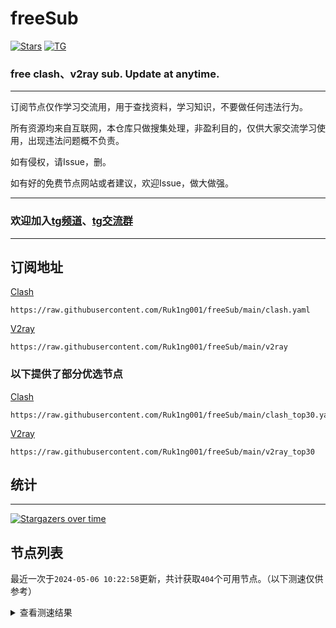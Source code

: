 # freeSub
[![Stars](https://img.shields.io/github/stars/Ruk1ng001/freeSub)](https://github.com/Ruk1ng001/freeSub/stargazers)
[![TG](https://img.shields.io/badge/Telegram-gray?logo=Telegram)](https://t.me/Ruk1ng001)
### free clash、v2ray sub. Update at anytime.

---

订阅节点仅作学习交流用，用于查找资料，学习知识，不要做任何违法行为。

所有资源均来自互联网，本仓库只做搜集处理，非盈利目的，仅供大家交流学习使用，出现违法问题概不负责。

如有侵权，请Issue，删。

如有好的免费节点网站或者建议，欢迎Issue，做大做强。

---

### 欢迎加入[tg频道](https://t.me/Ruk1ng001)、[tg交流群](https://t.me/+-e-b04EE5Cw2NmU1)

---

## 订阅地址
[Clash](https://raw.githubusercontent.com/Ruk1ng001/freeSub/main/clash.yaml)
```
https://raw.githubusercontent.com/Ruk1ng001/freeSub/main/clash.yaml
```
[V2ray](https://raw.githubusercontent.com/Ruk1ng001/freeSub/main/v2ray)
```
https://raw.githubusercontent.com/Ruk1ng001/freeSub/main/v2ray
```
### 以下提供了部分优选节点

[Clash](https://raw.githubusercontent.com/Ruk1ng001/freeSub/main/clash_top30.yaml)
```
https://raw.githubusercontent.com/Ruk1ng001/freeSub/main/clash_top30.yaml
```
[V2ray](https://raw.githubusercontent.com/Ruk1ng001/freeSub/main/v2ray_top30)
```
https://raw.githubusercontent.com/Ruk1ng001/freeSub/main/v2ray_top30
```

## 统计

---

[![Stargazers over time](https://starchart.cc/Ruk1ng001/freeSub.svg)](https://starchart.cc/Ruk1ng001/freeSub)

## 节点列表

最近一次于`2024-05-06 10:22:58`更新，共计获取`404`个可用节点。（以下测速仅供参考）

<details> <summary>查看测速结果</summary>

| 序号 | 节点 | 带宽 | 延迟 |
|:--:|:--:|:--:|:--:|
 | 1 | github.com/Ruk1ng001_1788757087 | 1.85MB/s | 311.00ms |
 | 2 | github.com/Ruk1ng001_2258369405 | 1.67MB/s | 348.00ms |
 | 3 | github.com/Ruk1ng001_2611740501 | 1.63MB/s | 453.00ms |
 | 4 | github.com/Ruk1ng001_4028847008 | 1.61MB/s | 455.00ms |
 | 5 | github.com/Ruk1ng001_1327252134 | 1.59MB/s | 335.00ms |
 | 6 | github.com/Ruk1ng001_560537413 | 1.57MB/s | 422.00ms |
 | 7 | github.com/Ruk1ng001_1430802564 | 1.56MB/s | 466.00ms |
 | 8 | github.com/Ruk1ng001_1294806329 | 1.56MB/s | 476.00ms |
 | 9 | github.com/Ruk1ng001_2681956476 | 1.54MB/s | 427.00ms |
 | 10 | github.com/Ruk1ng001_4121948058 | 1.52MB/s | 451.00ms |
 | 11 | github.com/Ruk1ng001_3322493148 | 1.50MB/s | 440.00ms |
 | 12 | github.com/Ruk1ng001_2952185013 | 1.45MB/s | 454.00ms |
 | 13 | github.com/Ruk1ng001_2430602640 | 1.45MB/s | 517.00ms |
 | 14 | github.com/Ruk1ng001_3087988507 | 1.43MB/s | 491.00ms |
 | 15 | github.com/Ruk1ng001_2821932358 | 1.42MB/s | 455.00ms |
 | 16 | github.com/Ruk1ng001_106310646 | 1.42MB/s | 481.00ms |
 | 17 | github.com/Ruk1ng001_1813197588 | 1.40MB/s | 463.00ms |
 | 18 | github.com/Ruk1ng001_954903234 | 1.36MB/s | 553.00ms |
 | 19 | github.com/Ruk1ng001_298281382 | 1.33MB/s | 464.00ms |
 | 20 | github.com/Ruk1ng001_1605039550 | 1.32MB/s | 615.00ms |
 | 21 | github.com/Ruk1ng001_1699052779 | 1.30MB/s | 424.00ms |
 | 22 | github.com/Ruk1ng001_2152511348 | 1.29MB/s | 459.00ms |
 | 23 | github.com/Ruk1ng001_2004102139 | 1.29MB/s | 352.00ms |
 | 24 | github.com/Ruk1ng001_1236017392 | 1.27MB/s | 509.00ms |
 | 25 | github.com/Ruk1ng001_1666988281 | 1.27MB/s | 473.00ms |
 | 26 | github.com/Ruk1ng001_839126155 | 1.24MB/s | 373.00ms |
 | 27 | github.com/Ruk1ng001_2332312390 | 1.24MB/s | 406.00ms |
 | 28 | github.com/Ruk1ng001_3893349221 | 1.21MB/s | 505.00ms |
 | 29 | github.com/Ruk1ng001_3402559863 | 1.18MB/s | 388.00ms |
 | 30 | github.com/Ruk1ng001_3523538414 | 1.18MB/s | 679.00ms |
 | 31 | github.com/Ruk1ng001_2306407879 | 1.17MB/s | 408.00ms |
 | 32 | github.com/Ruk1ng001_3827769526 | 1.16MB/s | 652.00ms |
 | 33 | github.com/Ruk1ng001_4140861531 | 1.15MB/s | 464.00ms |
 | 34 | github.com/Ruk1ng001_1477765778 | 1.14MB/s | 409.00ms |
 | 35 | github.com/Ruk1ng001_1903292082 | 1.12MB/s | 510.00ms |
 | 36 | github.com/Ruk1ng001_1708283347 | 1.10MB/s | 508.00ms |
 | 37 | github.com/Ruk1ng001_3861455601 | 1.09MB/s | 666.00ms |
 | 38 | github.com/Ruk1ng001_4031376721 | 1.08MB/s | 671.00ms |
 | 39 | github.com/Ruk1ng001_1673641397 | 1.04MB/s | 557.00ms |
 | 40 | github.com/Ruk1ng001_3880606426 | 1.02MB/s | 373.00ms |
 | 41 | github.com/Ruk1ng001_799512045 | 1.00MB/s | 690.00ms |
 | 42 | github.com/Ruk1ng001_3484017774 | 1016.48KB/s | 623.00ms |
 | 43 | github.com/Ruk1ng001_4066540186 | 989.31KB/s | 506.00ms |
 | 44 | github.com/Ruk1ng001_1626756730 | 986.16KB/s | 777.00ms |
 | 45 | github.com/Ruk1ng001_3839692799 | 968.98KB/s | 478.00ms |
 | 46 | github.com/Ruk1ng001_2658089114 | 967.94KB/s | 833.00ms |
 | 47 | github.com/Ruk1ng001_1992638584 | 929.81KB/s | 393.00ms |
 | 48 | github.com/Ruk1ng001_3866585498 | 927.61KB/s | 683.00ms |
 | 49 | github.com/Ruk1ng001_3444979109 | 900.73KB/s | 674.00ms |
 | 50 | github.com/Ruk1ng001_504090723 | 899.72KB/s | 650.00ms |
 | 51 | github.com/Ruk1ng001_2123625128 | 890.37KB/s | 559.00ms |
 | 52 | github.com/Ruk1ng001_2528855050 | 888.39KB/s | 920.00ms |
 | 53 | github.com/Ruk1ng001_1238702783 | 886.91KB/s | 818.00ms |
 | 54 | github.com/Ruk1ng001_2245605695 | 886.14KB/s | 418.00ms |
 | 55 | github.com/Ruk1ng001_2598798131 | 868.53KB/s | 552.00ms |
 | 56 | github.com/Ruk1ng001_339524095 | 858.20KB/s | 877.00ms |
 | 57 | github.com/Ruk1ng001_2805748043 | 850.97KB/s | 790.00ms |
 | 58 | github.com/Ruk1ng001_1846042165 | 846.08KB/s | 424.00ms |
 | 59 | github.com/Ruk1ng001_805306763 | 820.80KB/s | 669.00ms |
 | 60 | github.com/Ruk1ng001_1950855407 | 818.32KB/s | 801.00ms |
 | 61 | github.com/Ruk1ng001_3286246519 | 807.24KB/s | 387.00ms |
 | 62 | github.com/Ruk1ng001_3617853271 | 806.85KB/s | 639.00ms |
 | 63 | github.com/Ruk1ng001_2767083762 | 799.09KB/s | 805.00ms |
 | 64 | github.com/Ruk1ng001_402196054 | 784.51KB/s | 603.00ms |
 | 65 | github.com/Ruk1ng001_4224814787 | 782.11KB/s | 500.00ms |
 | 66 | github.com/Ruk1ng001_762803762 | 781.92KB/s | 418.00ms |
 | 67 | github.com/Ruk1ng001_467147959 | 767.96KB/s | 789.00ms |
 | 68 | github.com/Ruk1ng001_2596973489 | 755.89KB/s | 758.00ms |
 | 69 | github.com/Ruk1ng001_1855538875 | 749.77KB/s | 564.00ms |
 | 70 | github.com/Ruk1ng001_227659488 | 749.69KB/s | 829.00ms |
 | 71 | github.com/Ruk1ng001_1113921414 | 729.39KB/s | 720.00ms |
 | 72 | github.com/Ruk1ng001_628322009 | 723.00KB/s | 775.00ms |
 | 73 | github.com/Ruk1ng001_887498198 | 722.95KB/s | 851.00ms |
 | 74 | github.com/Ruk1ng001_1366225803 | 721.35KB/s | 1032.00ms |
 | 75 | github.com/Ruk1ng001_2013146544 | 720.28KB/s | 741.00ms |
 | 76 | github.com/Ruk1ng001_2887911025 | 712.48KB/s | 729.00ms |
 | 77 | github.com/Ruk1ng001_2661487134 | 710.02KB/s | 765.00ms |
 | 78 | github.com/Ruk1ng001_3269994149 | 704.78KB/s | 966.00ms |
 | 79 | github.com/Ruk1ng001_3747215501 | 703.44KB/s | 766.00ms |
 | 80 | github.com/Ruk1ng001_3896093724 | 693.62KB/s | 734.00ms |
 | 81 | github.com/Ruk1ng001_1989009302 | 689.65KB/s | 781.00ms |
 | 82 | github.com/Ruk1ng001_1844313107 | 686.24KB/s | 969.00ms |
 | 83 | github.com/Ruk1ng001_3293006801 | 685.99KB/s | 711.00ms |
 | 84 | github.com/Ruk1ng001_3315731079 | 684.15KB/s | 1051.00ms |
 | 85 | github.com/Ruk1ng001_3092656554 | 681.57KB/s | 769.00ms |
 | 86 | github.com/Ruk1ng001_1547493110 | 681.38KB/s | 769.00ms |
 | 87 | github.com/Ruk1ng001_3934266002 | 681.05KB/s | 799.00ms |
 | 88 | github.com/Ruk1ng001_34491053 | 681.04KB/s | 799.00ms |
 | 89 | github.com/Ruk1ng001_796916901 | 680.98KB/s | 798.00ms |
 | 90 | github.com/Ruk1ng001_3332583791 | 680.85KB/s | 789.00ms |
 | 91 | github.com/Ruk1ng001_4145190326 | 676.83KB/s | 990.00ms |
 | 92 | github.com/Ruk1ng001_3915843084 | 676.63KB/s | 823.00ms |
 | 93 | github.com/Ruk1ng001_506080190 | 676.48KB/s | 808.00ms |
 | 94 | github.com/Ruk1ng001_2165820214 | 676.45KB/s | 835.00ms |
 | 95 | github.com/Ruk1ng001_439487986 | 676.25KB/s | 814.00ms |
 | 96 | github.com/Ruk1ng001_3294990508 | 673.65KB/s | 785.00ms |
 | 97 | github.com/Ruk1ng001_1939085576 | 671.83KB/s | 842.00ms |
 | 98 | github.com/Ruk1ng001_604331592 | 670.44KB/s | 1016.00ms |
 | 99 | github.com/Ruk1ng001_1472696902 | 668.32KB/s | 863.00ms |
 | 100 | github.com/Ruk1ng001_3216343816 | 667.77KB/s | 557.00ms |
 | 101 | github.com/Ruk1ng001_1550423410 | 664.22KB/s | 820.00ms |
 | 102 | github.com/Ruk1ng001_2738292571 | 663.81KB/s | 867.00ms |
 | 103 | github.com/Ruk1ng001_4083259532 | 663.25KB/s | 799.00ms |
 | 104 | github.com/Ruk1ng001_3391574898 | 662.60KB/s | 853.00ms |
 | 105 | github.com/Ruk1ng001_2665114572 | 661.29KB/s | 1030.00ms |
 | 106 | github.com/Ruk1ng001_4215989300 | 659.00KB/s | 802.00ms |
 | 107 | github.com/Ruk1ng001_2566876992 | 657.53KB/s | 845.00ms |
 | 108 | github.com/Ruk1ng001_2885277056 | 656.44KB/s | 870.00ms |
 | 109 | github.com/Ruk1ng001_2683263656 | 655.11KB/s | 820.00ms |
 | 110 | github.com/Ruk1ng001_607364820 | 652.68KB/s | 850.00ms |
 | 111 | github.com/Ruk1ng001_2686546267 | 651.85KB/s | 1095.00ms |
 | 112 | github.com/Ruk1ng001_1125987866 | 650.27KB/s | 869.00ms |
 | 113 | github.com/Ruk1ng001_2538090666 | 650.18KB/s | 632.00ms |
 | 114 | github.com/Ruk1ng001_2930290085 | 648.78KB/s | 889.00ms |
 | 115 | github.com/Ruk1ng001_3878422851 | 648.26KB/s | 896.00ms |
 | 116 | github.com/Ruk1ng001_2045795544 | 646.72KB/s | 839.00ms |
 | 117 | github.com/Ruk1ng001_2962427332 | 640.21KB/s | 797.00ms |
 | 118 | github.com/Ruk1ng001_864906418 | 639.71KB/s | 985.00ms |
 | 119 | github.com/Ruk1ng001_2753282099 | 633.59KB/s | 863.00ms |
 | 120 | github.com/Ruk1ng001_2090955147 | 628.63KB/s | 814.00ms |
 | 121 | github.com/Ruk1ng001_294105456 | 625.78KB/s | 641.00ms |
 | 122 | github.com/Ruk1ng001_1695375110 | 623.31KB/s | 1401.00ms |
 | 123 | github.com/Ruk1ng001_232560701 | 622.91KB/s | 888.00ms |
 | 124 | github.com/Ruk1ng001_1428602512 | 622.55KB/s | 840.00ms |
 | 125 | github.com/Ruk1ng001_1158107128 | 621.09KB/s | 856.00ms |
 | 126 | github.com/Ruk1ng001_1128113646 | 618.40KB/s | 928.00ms |
 | 127 | github.com/Ruk1ng001_3660512051 | 617.98KB/s | 909.00ms |
 | 128 | github.com/Ruk1ng001_3754819732 | 614.70KB/s | 881.00ms |
 | 129 | github.com/Ruk1ng001_1391354938 | 614.07KB/s | 796.00ms |
 | 130 | github.com/Ruk1ng001_1907252038 | 612.38KB/s | 950.00ms |
 | 131 | github.com/Ruk1ng001_1437376725 | 610.47KB/s | 1060.00ms |
 | 132 | github.com/Ruk1ng001_3235715830 | 607.19KB/s | 806.00ms |
 | 133 | github.com/Ruk1ng001_3102949334 | 604.99KB/s | 1095.00ms |
 | 134 | github.com/Ruk1ng001_1063657475 | 604.61KB/s | 878.00ms |
 | 135 | github.com/Ruk1ng001_2196371799 | 604.15KB/s | 576.00ms |
 | 136 | github.com/Ruk1ng001_1955604650 | 602.19KB/s | 1045.00ms |
 | 137 | github.com/Ruk1ng001_3290563095 | 587.74KB/s | 1164.00ms |
 | 138 | github.com/Ruk1ng001_672420405 | 582.05KB/s | 620.00ms |
 | 139 | github.com/Ruk1ng001_3084063228 | 580.36KB/s | 1079.00ms |
 | 140 | github.com/Ruk1ng001_3441831093 | 578.58KB/s | 1273.00ms |
 | 141 | github.com/Ruk1ng001_708020161 | 577.05KB/s | 922.00ms |
 | 142 | github.com/Ruk1ng001_3515814316 | 572.62KB/s | 1154.00ms |
 | 143 | github.com/Ruk1ng001_987836053 | 572.60KB/s | 1054.00ms |
 | 144 | github.com/Ruk1ng001_737807984 | 569.95KB/s | 656.00ms |
 | 145 | github.com/Ruk1ng001_642278055 | 566.63KB/s | 917.00ms |
 | 146 | github.com/Ruk1ng001_3934250345 | 564.59KB/s | 689.00ms |
 | 147 | github.com/Ruk1ng001_3551438892 | 564.06KB/s | 933.00ms |
 | 148 | github.com/Ruk1ng001_3844933833 | 563.60KB/s | 797.00ms |
 | 149 | github.com/Ruk1ng001_3248145375 | 563.09KB/s | 1060.00ms |
 | 150 | github.com/Ruk1ng001_3269662008 | 559.52KB/s | 822.00ms |
 | 151 | github.com/Ruk1ng001_3255661347 | 556.98KB/s | 1325.00ms |
 | 152 | github.com/Ruk1ng001_2269679090 | 555.64KB/s | 945.00ms |
 | 153 | github.com/Ruk1ng001_1492850735 | 555.63KB/s | 838.00ms |
 | 154 | github.com/Ruk1ng001_4135834119 | 540.71KB/s | 1122.00ms |
 | 155 | github.com/Ruk1ng001_840568326 | 529.29KB/s | 1199.00ms |
 | 156 | github.com/Ruk1ng001_2578581128 | 528.94KB/s | 1129.00ms |
 | 157 | github.com/Ruk1ng001_3167994446 | 525.80KB/s | 905.00ms |
 | 158 | github.com/Ruk1ng001_2194615537 | 521.17KB/s | 1503.00ms |
 | 159 | github.com/Ruk1ng001_4225185103 | 520.57KB/s | 941.00ms |
 | 160 | github.com/Ruk1ng001_2761318242 | 519.41KB/s | 1022.00ms |
 | 161 | github.com/Ruk1ng001_2889246928 | 519.10KB/s | 1464.00ms |
 | 162 | github.com/Ruk1ng001_2075610252 | 517.44KB/s | 1153.00ms |
 | 163 | github.com/Ruk1ng001_3807711853 | 516.83KB/s | 993.00ms |
 | 164 | github.com/Ruk1ng001_2614526251 | 516.45KB/s | 273.00ms |
 | 165 | github.com/Ruk1ng001_565314010 | 516.12KB/s | 1443.00ms |
 | 166 | github.com/Ruk1ng001_3361522188 | 512.67KB/s | 960.00ms |
 | 167 | github.com/Ruk1ng001_2054894954 | 509.71KB/s | 1497.00ms |
 | 168 | github.com/Ruk1ng001_1218167018 | 509.42KB/s | 1325.00ms |
 | 169 | github.com/Ruk1ng001_4264750231 | 508.61KB/s | 894.00ms |
 | 170 | github.com/Ruk1ng001_1472351678 | 507.29KB/s | 1526.00ms |
 | 171 | github.com/Ruk1ng001_1022491906 | 506.99KB/s | 994.00ms |
 | 172 | github.com/Ruk1ng001_2908765002 | 505.25KB/s | 1020.00ms |
 | 173 | github.com/Ruk1ng001_2479090909 | 502.97KB/s | 893.00ms |
 | 174 | github.com/Ruk1ng001_4063309201 | 502.22KB/s | 1666.00ms |
 | 175 | github.com/Ruk1ng001_1034331182 | 500.80KB/s | 1496.00ms |
 | 176 | github.com/Ruk1ng001_2512306605 | 499.71KB/s | 1242.00ms |
 | 177 | github.com/Ruk1ng001_2185618626 | 499.06KB/s | 606.00ms |
 | 178 | github.com/Ruk1ng001_1762558130 | 496.66KB/s | 1498.00ms |
 | 179 | github.com/Ruk1ng001_1718675030 | 495.14KB/s | 1166.00ms |
 | 180 | github.com/Ruk1ng001_2493423974 | 493.54KB/s | 1173.00ms |
 | 181 | github.com/Ruk1ng001_1675208787 | 491.22KB/s | 1265.00ms |
 | 182 | github.com/Ruk1ng001_3851508785 | 490.54KB/s | 1052.00ms |
 | 183 | github.com/Ruk1ng001_3153655649 | 486.59KB/s | 1100.00ms |
 | 184 | github.com/Ruk1ng001_508658237 | 483.36KB/s | 1640.00ms |
 | 185 | github.com/Ruk1ng001_823365205 | 477.08KB/s | 695.00ms |
 | 186 | github.com/Ruk1ng001_1293469075 | 469.26KB/s | 1686.00ms |
 | 187 | github.com/Ruk1ng001_50774332 | 468.66KB/s | 1026.00ms |
 | 188 | github.com/Ruk1ng001_42467523 | 467.89KB/s | 974.00ms |
 | 189 | github.com/Ruk1ng001_2408252289 | 467.88KB/s | 1571.00ms |
 | 190 | github.com/Ruk1ng001_3362003740 | 462.73KB/s | 310.00ms |
 | 191 | github.com/Ruk1ng001_658470245 | 462.55KB/s | 905.00ms |
 | 192 | github.com/Ruk1ng001_777700868 | 461.05KB/s | 600.00ms |
 | 193 | github.com/Ruk1ng001_1132634313 | 458.74KB/s | 1315.00ms |
 | 194 | github.com/Ruk1ng001_3466737332 | 458.14KB/s | 1355.00ms |
 | 195 | github.com/Ruk1ng001_806363324 | 457.16KB/s | 1386.00ms |
 | 196 | github.com/Ruk1ng001_2319603827 | 455.88KB/s | 927.00ms |
 | 197 | github.com/Ruk1ng001_2256819001 | 450.79KB/s | 1599.00ms |
 | 198 | github.com/Ruk1ng001_184998897 | 443.19KB/s | 1792.00ms |
 | 199 | github.com/Ruk1ng001_1478757091 | 441.22KB/s | 1833.00ms |
 | 200 | github.com/Ruk1ng001_3718325696 | 439.85KB/s | 1097.00ms |
 | 201 | github.com/Ruk1ng001_885165913 | 437.74KB/s | 1570.00ms |
 | 202 | github.com/Ruk1ng001_286035895 | 435.71KB/s | 1769.00ms |
 | 203 | github.com/Ruk1ng001_629663104 | 435.32KB/s | 1572.00ms |
 | 204 | github.com/Ruk1ng001_3946516368 | 435.15KB/s | 607.00ms |
 | 205 | github.com/Ruk1ng001_1617078784 | 431.29KB/s | 1398.00ms |
 | 206 | github.com/Ruk1ng001_2585949716 | 431.15KB/s | 933.00ms |
 | 207 | github.com/Ruk1ng001_3782238614 | 428.77KB/s | 1759.00ms |
 | 208 | github.com/Ruk1ng001_523486923 | 427.23KB/s | 1292.00ms |
 | 209 | github.com/Ruk1ng001_2374941782 | 424.46KB/s | 1724.00ms |
 | 210 | github.com/Ruk1ng001_554504029 | 423.95KB/s | 1562.00ms |
 | 211 | github.com/Ruk1ng001_100610302 | 416.71KB/s | 1389.00ms |
 | 212 | github.com/Ruk1ng001_2233915714 | 416.10KB/s | 1700.00ms |
 | 213 | github.com/Ruk1ng001_3942436740 | 408.06KB/s | 1450.00ms |
 | 214 | github.com/Ruk1ng001_2427670371 | 403.79KB/s | 1158.00ms |
 | 215 | github.com/Ruk1ng001_650772983 | 397.83KB/s | 1533.00ms |
 | 216 | github.com/Ruk1ng001_981635690 | 397.77KB/s | 1538.00ms |
 | 217 | github.com/Ruk1ng001_2886403611 | 395.12KB/s | 1823.00ms |
 | 218 | github.com/Ruk1ng001_3362580199 | 394.84KB/s | 962.00ms |
 | 219 | github.com/Ruk1ng001_2997387401 | 393.16KB/s | 1570.00ms |
 | 220 | github.com/Ruk1ng001_2725052174 | 390.90KB/s | 897.00ms |
 | 221 | github.com/Ruk1ng001_1862150138 | 388.36KB/s | 1150.00ms |
 | 222 | github.com/Ruk1ng001_1388672434 | 388.30KB/s | 1871.00ms |
 | 223 | github.com/Ruk1ng001_3925388133 | 388.10KB/s | 1756.00ms |
 | 224 | github.com/Ruk1ng001_2790740135 | 385.48KB/s | 1795.00ms |
 | 225 | github.com/Ruk1ng001_961392496 | 382.76KB/s | 1827.00ms |
 | 226 | github.com/Ruk1ng001_2996699398 | 379.86KB/s | 2124.00ms |
 | 227 | github.com/Ruk1ng001_576062523 | 377.96KB/s | 1781.00ms |
 | 228 | github.com/Ruk1ng001_3023632956 | 375.67KB/s | 1625.00ms |
 | 229 | github.com/Ruk1ng001_823029180 | 374.62KB/s | 1959.00ms |
 | 230 | github.com/Ruk1ng001_1363031940 | 374.10KB/s | 671.00ms |
 | 231 | github.com/Ruk1ng001_102931221 | 366.19KB/s | 1914.00ms |
 | 232 | github.com/Ruk1ng001_2057525329 | 365.28KB/s | 1479.00ms |
 | 233 | github.com/Ruk1ng001_1949834308 | 363.40KB/s | 1971.00ms |
 | 234 | github.com/Ruk1ng001_818131908 | 361.28KB/s | 1745.00ms |
 | 235 | github.com/Ruk1ng001_3393039445 | 359.59KB/s | 2104.00ms |
 | 236 | github.com/Ruk1ng001_226075827 | 359.51KB/s | 1808.00ms |
 | 237 | github.com/Ruk1ng001_1356209761 | 357.03KB/s | 1766.00ms |
 | 238 | github.com/Ruk1ng001_913949734 | 356.96KB/s | 1514.00ms |
 | 239 | github.com/Ruk1ng001_1372135638 | 355.49KB/s | 2268.00ms |
 | 240 | github.com/Ruk1ng001_917828689 | 349.26KB/s | 580.00ms |
 | 241 | github.com/Ruk1ng001_2840091495 | 348.34KB/s | 1824.00ms |
 | 242 | github.com/Ruk1ng001_2281341426 | 346.26KB/s | 1211.00ms |
 | 243 | github.com/Ruk1ng001_2578079542 | 345.41KB/s | 1874.00ms |
 | 244 | github.com/Ruk1ng001_3950600416 | 345.10KB/s | 1885.00ms |
 | 245 | github.com/Ruk1ng001_2398366528 | 343.97KB/s | 2339.00ms |
 | 246 | github.com/Ruk1ng001_1993539455 | 342.26KB/s | 1853.00ms |
 | 247 | github.com/Ruk1ng001_3638566803 | 341.67KB/s | 1747.00ms |
 | 248 | github.com/Ruk1ng001_3398110366 | 338.63KB/s | 1625.00ms |
 | 249 | github.com/Ruk1ng001_3286418777 | 338.52KB/s | 1174.00ms |
 | 250 | github.com/Ruk1ng001_1336643521 | 337.32KB/s | 1449.00ms |
 | 251 | github.com/Ruk1ng001_1757557902 | 336.50KB/s | 2001.00ms |
 | 252 | github.com/Ruk1ng001_642324604 | 336.43KB/s | 2347.00ms |
 | 253 | github.com/Ruk1ng001_886551404 | 332.44KB/s | 1745.00ms |
 | 254 | github.com/Ruk1ng001_2289978129 | 329.68KB/s | 1165.00ms |
 | 255 | github.com/Ruk1ng001_361451112 | 328.88KB/s | 1910.00ms |
 | 256 | github.com/Ruk1ng001_1404508037 | 328.47KB/s | 2510.00ms |
 | 257 | github.com/Ruk1ng001_2728318082 | 327.90KB/s | 1879.00ms |
 | 258 | github.com/Ruk1ng001_2313237078 | 327.35KB/s | 903.00ms |
 | 259 | github.com/Ruk1ng001_3319569157 | 321.10KB/s | 2156.00ms |
 | 260 | github.com/Ruk1ng001_2881666482 | 320.08KB/s | 1178.00ms |
 | 261 | github.com/Ruk1ng001_25139221 | 318.82KB/s | 1284.00ms |
 | 262 | github.com/Ruk1ng001_2463375368 | 314.75KB/s | 2306.00ms |
 | 263 | github.com/Ruk1ng001_3676143946 | 310.74KB/s | 1552.00ms |
 | 264 | github.com/Ruk1ng001_1348638439 | 310.33KB/s | 1497.00ms |
 | 265 | github.com/Ruk1ng001_3115135129 | 307.90KB/s | 1858.00ms |
 | 266 | github.com/Ruk1ng001_3835159238 | 306.86KB/s | 1758.00ms |
 | 267 | github.com/Ruk1ng001_2399184021 | 305.77KB/s | 1980.00ms |
 | 268 | github.com/Ruk1ng001_1344038030 | 305.49KB/s | 2510.00ms |
 | 269 | github.com/Ruk1ng001_3896583485 | 303.99KB/s | 2113.00ms |
 | 270 | github.com/Ruk1ng001_3470745775 | 303.81KB/s | 1087.00ms |
 | 271 | github.com/Ruk1ng001_3777618365 | 303.56KB/s | 2711.00ms |
 | 272 | github.com/Ruk1ng001_1407787158 | 300.81KB/s | 1998.00ms |
 | 273 | github.com/Ruk1ng001_1369274153 | 298.62KB/s | 805.00ms |
 | 274 | github.com/Ruk1ng001_2686558329 | 298.62KB/s | 738.00ms |
 | 275 | github.com/Ruk1ng001_2353137311 | 298.45KB/s | 837.00ms |
 | 276 | github.com/Ruk1ng001_4192775978 | 298.37KB/s | 1133.00ms |
 | 277 | github.com/Ruk1ng001_1275629138 | 298.21KB/s | 1799.00ms |
 | 278 | github.com/Ruk1ng001_850726388 | 297.72KB/s | 1700.00ms |
 | 279 | github.com/Ruk1ng001_45987303 | 297.44KB/s | 977.00ms |
 | 280 | github.com/Ruk1ng001_1413849206 | 297.32KB/s | 1756.00ms |
 | 281 | github.com/Ruk1ng001_3071072313 | 296.32KB/s | 1159.00ms |
 | 282 | github.com/Ruk1ng001_3900170868 | 294.22KB/s | 2134.00ms |
 | 283 | github.com/Ruk1ng001_2269129838 | 292.17KB/s | 2309.00ms |
 | 284 | github.com/Ruk1ng001_3308912696 | 290.95KB/s | 2044.00ms |
 | 285 | github.com/Ruk1ng001_431870641 | 288.39KB/s | 1542.00ms |
 | 286 | github.com/Ruk1ng001_2525437340 | 284.69KB/s | 1944.00ms |
 | 287 | github.com/Ruk1ng001_2963130294 | 281.20KB/s | 1408.00ms |
 | 288 | github.com/Ruk1ng001_2874327102 | 278.36KB/s | 1840.00ms |
 | 289 | github.com/Ruk1ng001_3269726073 | 277.01KB/s | 1798.00ms |
 | 290 | github.com/Ruk1ng001_4060408804 | 276.94KB/s | 1663.00ms |
 | 291 | github.com/Ruk1ng001_3553835471 | 276.85KB/s | 2488.00ms |
 | 292 | github.com/Ruk1ng001_3365347127 | 268.62KB/s | 2374.00ms |
 | 293 | github.com/Ruk1ng001_3179125206 | 268.20KB/s | 2443.00ms |
 | 294 | github.com/Ruk1ng001_1151839670 | 266.04KB/s | 878.00ms |
 | 295 | github.com/Ruk1ng001_777952858 | 261.98KB/s | 1915.00ms |
 | 296 | github.com/Ruk1ng001_1428018955 | 261.76KB/s | 1852.00ms |
 | 297 | github.com/Ruk1ng001_2223018783 | 260.08KB/s | 2299.00ms |
 | 298 | github.com/Ruk1ng001_3282705991 | 255.55KB/s | 952.00ms |
 | 299 | github.com/Ruk1ng001_1962030832 | 255.44KB/s | 368.00ms |
 | 300 | github.com/Ruk1ng001_331755800 | 255.19KB/s | 598.00ms |
 | 301 | github.com/Ruk1ng001_1837942177 | 255.00KB/s | 653.00ms |
 | 302 | github.com/Ruk1ng001_3068132164 | 254.77KB/s | 566.00ms |
 | 303 | github.com/Ruk1ng001_1733174884 | 254.65KB/s | 2017.00ms |
 | 304 | github.com/Ruk1ng001_1183638361 | 254.53KB/s | 631.00ms |
 | 305 | github.com/Ruk1ng001_3391674938 | 254.50KB/s | 1026.00ms |
 | 306 | github.com/Ruk1ng001_118942455 | 253.60KB/s | 626.00ms |
 | 307 | github.com/Ruk1ng001_3969088357 | 252.46KB/s | 1828.00ms |
 | 308 | github.com/Ruk1ng001_255757472 | 250.96KB/s | 2038.00ms |
 | 309 | github.com/Ruk1ng001_3007123315 | 248.56KB/s | 2008.00ms |
 | 310 | github.com/Ruk1ng001_1734840782 | 246.43KB/s | 1485.00ms |
 | 311 | github.com/Ruk1ng001_3756619769 | 245.47KB/s | 2089.00ms |
 | 312 | github.com/Ruk1ng001_2218194186 | 242.04KB/s | 1795.00ms |
 | 313 | github.com/Ruk1ng001_295479432 | 237.81KB/s | 1512.00ms |
 | 314 | github.com/Ruk1ng001_344352777 | 230.15KB/s | 2240.00ms |
 | 315 | github.com/Ruk1ng001_3267933868 | 226.59KB/s | 2244.00ms |
 | 316 | github.com/Ruk1ng001_2305780922 | 225.62KB/s | 1841.00ms |
 | 317 | github.com/Ruk1ng001_2145981711 | 217.55KB/s | 2078.00ms |
 | 318 | github.com/Ruk1ng001_3712006071 | 216.35KB/s | 2022.00ms |
 | 319 | github.com/Ruk1ng001_1720711102 | 215.44KB/s | 1020.00ms |
 | 320 | github.com/Ruk1ng001_1854347410 | 213.17KB/s | 572.00ms |
 | 321 | github.com/Ruk1ng001_762164294 | 213.09KB/s | 548.00ms |
 | 322 | github.com/Ruk1ng001_3504562662 | 213.05KB/s | 480.00ms |
 | 323 | github.com/Ruk1ng001_889969044 | 212.83KB/s | 1132.00ms |
 | 324 | github.com/Ruk1ng001_1500513991 | 212.67KB/s | 512.00ms |
 | 325 | github.com/Ruk1ng001_6090076 | 212.65KB/s | 773.00ms |
 | 326 | github.com/Ruk1ng001_661344923 | 212.44KB/s | 1238.00ms |
 | 327 | github.com/Ruk1ng001_3377528772 | 211.98KB/s | 1023.00ms |
 | 328 | github.com/Ruk1ng001_403432722 | 208.03KB/s | 1186.00ms |
 | 329 | github.com/Ruk1ng001_1948204665 | 194.15KB/s | 230.00ms |
 | 330 | github.com/Ruk1ng001_931801712 | 190.73KB/s | 2493.00ms |
 | 331 | github.com/Ruk1ng001_1788054851 | 185.14KB/s | 896.00ms |
 | 332 | github.com/Ruk1ng001_2159656259 | 184.45KB/s | 2504.00ms |
 | 333 | github.com/Ruk1ng001_1804542208 | 177.94KB/s | 1998.00ms |
 | 334 | github.com/Ruk1ng001_4070294208 | 176.30KB/s | 752.00ms |
 | 335 | github.com/Ruk1ng001_3889678921 | 174.37KB/s | 1383.00ms |
 | 336 | github.com/Ruk1ng001_562254879 | 170.60KB/s | 892.00ms |
 | 337 | github.com/Ruk1ng001_4256659349 | 170.09KB/s | 552.00ms |
 | 338 | github.com/Ruk1ng001_1899252226 | 170.09KB/s | 978.00ms |
 | 339 | github.com/Ruk1ng001_919223490 | 170.05KB/s | 450.00ms |
 | 340 | github.com/Ruk1ng001_2743286573 | 169.81KB/s | 896.00ms |
 | 341 | github.com/Ruk1ng001_190546207 | 169.72KB/s | 554.00ms |
 | 342 | github.com/Ruk1ng001_2429193068 | 169.69KB/s | 269.00ms |
 | 343 | github.com/Ruk1ng001_3564040109 | 169.64KB/s | 321.00ms |
 | 344 | github.com/Ruk1ng001_3283706105 | 168.76KB/s | 1427.00ms |
 | 345 | github.com/Ruk1ng001_3330529946 | 163.42KB/s | 2638.00ms |
 | 346 | github.com/Ruk1ng001_3549260583 | 161.62KB/s | 992.00ms |
 | 347 | github.com/Ruk1ng001_24015290 | 157.88KB/s | 1434.00ms |
 | 348 | github.com/Ruk1ng001_2117775778 | 150.76KB/s | 1881.00ms |
 | 349 | github.com/Ruk1ng001_3469316866 | 146.54KB/s | 2521.00ms |
 | 350 | github.com/Ruk1ng001_2032206835 | 143.38KB/s | 2666.00ms |
 | 351 | github.com/Ruk1ng001_2368736018 | 141.82KB/s | 1101.00ms |
 | 352 | github.com/Ruk1ng001_2012305681 | 140.69KB/s | 2360.00ms |
 | 353 | github.com/Ruk1ng001_1391546740 | 139.85KB/s | 2693.00ms |
 | 354 | github.com/Ruk1ng001_3189234928 | 139.31KB/s | 267.00ms |
 | 355 | github.com/Ruk1ng001_3648457417 | 137.46KB/s | 2654.00ms |
 | 356 | github.com/Ruk1ng001_3751784343 | 135.49KB/s | 2255.00ms |
 | 357 | github.com/Ruk1ng001_2386156489 | 132.79KB/s | 1162.00ms |
 | 358 | github.com/Ruk1ng001_2549312713 | 129.70KB/s | 1969.00ms |
 | 359 | github.com/Ruk1ng001_1458109122 | 127.81KB/s | 311.00ms |
 | 360 | github.com/Ruk1ng001_775476669 | 127.72KB/s | 646.00ms |
 | 361 | github.com/Ruk1ng001_3124295266 | 127.69KB/s | 259.00ms |
 | 362 | github.com/Ruk1ng001_598998696 | 127.66KB/s | 342.00ms |
 | 363 | github.com/Ruk1ng001_2330405732 | 127.35KB/s | 334.00ms |
 | 364 | github.com/Ruk1ng001_846408464 | 127.15KB/s | 305.00ms |
 | 365 | github.com/Ruk1ng001_1738846254 | 126.43KB/s | 2695.00ms |
 | 366 | github.com/Ruk1ng001_1844541097 | 126.20KB/s | 636.00ms |
 | 367 | github.com/Ruk1ng001_482184185 | 125.10KB/s | 414.00ms |
 | 368 | github.com/Ruk1ng001_3308827420 | 125.07KB/s | 2169.00ms |
 | 369 | github.com/Ruk1ng001_2629612725 | 124.64KB/s | 1799.00ms |
 | 370 | github.com/Ruk1ng001_3918423900 | 122.30KB/s | 2651.00ms |
 | 371 | github.com/Ruk1ng001_2797333737 | 92.16KB/s | 2018.00ms |
 | 372 | github.com/Ruk1ng001_314374479 | 85.29KB/s | 283.00ms |
 | 373 | github.com/Ruk1ng001_1151177403 | 85.18KB/s | 218.00ms |
 | 374 | github.com/Ruk1ng001_790980935 | 85.18KB/s | 201.00ms |
 | 375 | github.com/Ruk1ng001_3345849070 | 85.15KB/s | 153.00ms |
 | 376 | github.com/Ruk1ng001_377797143 | 85.14KB/s | 639.00ms |
 | 377 | github.com/Ruk1ng001_644727929 | 85.10KB/s | 278.00ms |
 | 378 | github.com/Ruk1ng001_682191886 | 85.01KB/s | 291.00ms |
 | 379 | github.com/Ruk1ng001_642910073 | 84.87KB/s | 413.00ms |
 | 380 | github.com/Ruk1ng001_55301319 | 84.87KB/s | 450.00ms |
 | 381 | github.com/Ruk1ng001_1646410468 | 83.59KB/s | 185.00ms |
 | 382 | github.com/Ruk1ng001_166940177 | 76.01KB/s | 1416.00ms |
 | 383 | github.com/Ruk1ng001_2390421352 | 72.85KB/s | 2093.00ms |
 | 384 | github.com/Ruk1ng001_3512057945 | 68.03KB/s | 549.00ms |
 | 385 | github.com/Ruk1ng001_653881927 | 63.81KB/s | 1298.00ms |
 | 386 | github.com/Ruk1ng001_1210837529 | 62.80KB/s | 498.00ms |
 | 387 | github.com/Ruk1ng001_1429149516 | 55.71KB/s | 2483.00ms |
 | 388 | github.com/Ruk1ng001_3119109947 | 53.32KB/s | 915.00ms |
 | 389 | github.com/Ruk1ng001_3702537118 | 51.93KB/s | 2114.00ms |
 | 390 | github.com/Ruk1ng001_3854886723 | 51.52KB/s | 1665.00ms |
 | 391 |  | N/A | N/A |
 | 392 |  | N/A | N/A |
 | 393 |  | N/A | N/A |
 | 394 |  | N/A | N/A |
 | 395 |  | N/A | N/A |
 | 396 |  | N/A | N/A |
 | 397 |  | N/A | N/A |
 | 398 |  | N/A | N/A |
 | 399 |  | N/A | N/A |
 | 400 |  | N/A | N/A |
 | 401 |  | N/A | N/A |
 | 402 |  | N/A | N/A |
 | 403 |  | N/A | N/A |
 | 404 |  | N/A | N/A |


</details>